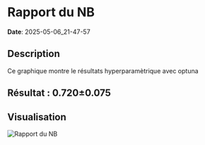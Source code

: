 # Rapport du NB
**Date**: 2025-05-06_21-47-57

## Description
Ce graphique montre le résultats hyperparamètrique avec optuna
 ## Résultat : 0.720±0.075

## Visualisation
![Rapport du NB](../static/images/rapport_du_nb_plot.png)
